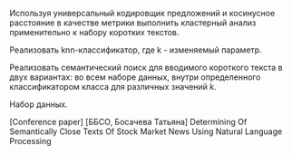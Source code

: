 Используя универсальный кодировщик предложений и косинусное расстояние в качестве метрики выполнить кластерный анализ
применительно к набору коротких текстов.

Реализовать knn-классификатор, где k - изменяемый параметр.

Реализовать семантический поиск для вводимого короткого текста в двух вариантах: во всем наборе данных, внутри
определенного классификатором класса для различных значений k.

Набор данных.

\[Conference paper\] \[ББСО, Босачева Татьяна\] Determining Of Semantically Close Texts Of Stock Market News Using
Natural
Language Processing